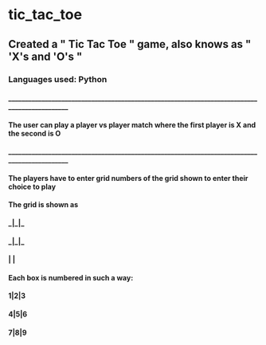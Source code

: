 # tic_tac_toe
## Created a " Tic Tac Toe " game, also knows as " 'X's and 'O's "
### Languages used: Python
#### _____________________________________________________________________________________________
#### The user can play a player vs player match where the first player is X and the second is O
#### _____________________________________________________________________________________________
#### The players have to enter grid numbers of the grid shown to enter their choice to play

#### The grid is shown as 
#### \_|\_|_
#### \_|\_|_
####  | | 

#### Each box is numbered in such a way: 

#### 1|2|3
#### 4|5|6
#### 7|8|9


